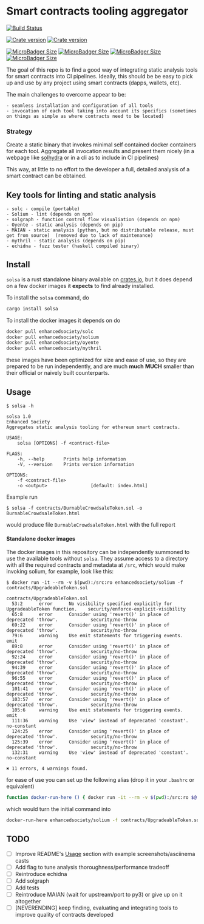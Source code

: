 # Smart contracts tooling aggregator

[![Build Status](https://api.travis-ci.org/enhancedsociety/solsa.svg?branch=master)](https://travis-ci.org/enhancedsociety/solsa)

[![Crate version](https://img.shields.io/crates/v/solsa.svg)](https://crates.io/crates/solsa)
[![Crate version](https://img.shields.io/crates/d/solsa.svg)](https://crates.io/crates/solsa)

[![MicroBadger Size](https://img.shields.io/microbadger/image-size/enhancedsociety/solc.svg?label=solc+docker+image+size)](https://hub.docker.com/r/enhancedsociety/solc/)
[![MicroBadger Size](https://img.shields.io/microbadger/image-size/enhancedsociety/solium.svg?label=solium+docker+image+size)](https://hub.docker.com/r/enhancedsociety/solium/)
[![MicroBadger Size](https://img.shields.io/microbadger/image-size/enhancedsociety/mythril.svg?label=mythril+docker+image+size)](https://hub.docker.com/r/enhancedsociety/mythril/)
[![MicroBadger Size](https://img.shields.io/microbadger/image-size/enhancedsociety/oyente.svg?label=oyente+docker+image+size)](https://hub.docker.com/r/enhancedsociety/oyente/)



The goal of this repo is to find a good way of integrating static analysis tools for smart contracts into CI pipelines.
Ideally, this should be be easy to pick up and use by any project using smart contracts (dapps, wallets, etc).

The main challenges to overcome appear to be:

    - seamless installation and configuration of all tools
    - invocation of each tool taking into account its specifics (sometimes on things as simple as where contracts need to be located)

### Strategy

Create a static binary that invokes minimal self contained docker containers for each tool. Aggregate all invocation results and present them nicely (in a webpage like [solhydra](https://github.com/BlockChainCompany/solhydra) or in a cli as to include in CI pipelines)

This way, at little to no effort to the developer a full, detailed analysis of a smart contract can be obtained.

## Key tools for linting and static analysis

    - solc - compile (portable)
    - Solium - lint (depends on npm)
    - solgraph - function control flow visualiation (depends on npm)
    - Oyente - static analysis (depends on pip)
    - MAIAN - static analysis (python, but no distributable release, must get from source)  (removed due to lack of maintenance)
    - mythril - static analysis (depends on pip)
    - echidna - fuzz tester (haskell compiled binary)

## Install

`solsa` is a rust standalone binary available on [crates.io](https://crates.io/crates/solsa), but it does depend on a few docker images it **expects** to find already installed.


To install the `solsa` command, do
```sh
cargo install solsa
```


To install the docker images it depends on do
```sh
docker pull enhancedsociety/solc
docker pull enhancedsociety/solium
docker pull enhancedsociety/oyente
docker pull enhancedsociety/mythril
```
these images have been optimized for size and ease of use, so they are prepared to be run independently, and are much **much** **MUCH** smaller than their official or naively built counterparts.


## Usage

```
$ solsa -h

solsa 1.0
Enhanced Society
Aggregates static analysis tooling for ethereum smart contracts.

USAGE:
    solsa [OPTIONS] -f <contract-file>

FLAGS:
    -h, --help       Prints help information
    -V, --version    Prints version information

OPTIONS:
    -f <contract-file>        
    -o <output>                [default: index.html]
```


Example run

```
$ solsa -f contracts/BurnableCrowdsaleToken.sol -o BurnableCrowdsaleToken.html
```

would produce file `BurnableCrowdsaleToken.html` with the full report

#### Standalone docker images

The docker images in this repository can be independently summoned to use the available tools without `solsa`. They assume access to a directory with all the required contracts and metadata at `/src`, which would make invoking solium, for example, look like this:

```
$ docker run -it --rm -v $(pwd):/src:ro enhancedsociety/solium -f contracts/UpgradeableToken.sol

contracts/UpgradeableToken.sol
  53:2      error      No visibility specified explicitly for UpgradeableToken function.    security/enforce-explicit-visibility
  65:8      error      Consider using 'revert()' in place of deprecated 'throw'.            security/no-throw
  69:22     error      Consider using 'revert()' in place of deprecated 'throw'.            security/no-throw
  79:6      warning    Use emit statements for triggering events.                           emit
  89:8      error      Consider using 'revert()' in place of deprecated 'throw'.            security/no-throw
  92:24     error      Consider using 'revert()' in place of deprecated 'throw'.            security/no-throw
  94:39     error      Consider using 'revert()' in place of deprecated 'throw'.            security/no-throw
  96:55     error      Consider using 'revert()' in place of deprecated 'throw'.            security/no-throw
  101:41    error      Consider using 'revert()' in place of deprecated 'throw'.            security/no-throw
  103:57    error      Consider using 'revert()' in place of deprecated 'throw'.            security/no-throw
  105:6     warning    Use emit statements for triggering events.                           emit
  111:36    warning    Use 'view' instead of deprecated 'constant'.                         no-constant
  124:25    error      Consider using 'revert()' in place of deprecated 'throw'.            security/no-throw
  125:39    error      Consider using 'revert()' in place of deprecated 'throw'.            security/no-throw
  132:31    warning    Use 'view' instead of deprecated 'constant'.                         no-constant

✖ 11 errors, 4 warnings found.

```

for ease of use you can set up the following alias (drop it in your `.bashrc` or equivalent)

```sh
function docker-run-here () { docker run -it --rm -v $(pwd):/src:ro $@ }
```

which would turn the initial command into

```sh
docker-run-here enhancedsociety/solium -f contracts/UpgradeableToken.sol
```


## TODO

  - [ ] Improve README's [Usage](#Usage) section with example screenshots/asciinema casts
  - [ ] Add flag to tune analysis thoroughness/performance tradeoff
  - [ ] Reintroduce echidna
  - [ ] Add solgraph
  - [ ] Add tests
  - [ ] Reintroduce MAIAN (wait for upstream/port to py3) or give up on it altogether
  - [ ] [NEVERENDING] keep finding, evaluating and integrating tools to improve quality of contracts developed

